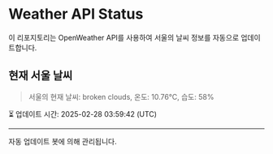 
# Weather API Status

이 리포지토리는 OpenWeather API를 사용하여 서울의 날씨 정보를 자동으로 업데이트합니다.

## 현재 서울 날씨
> 서울의 현재 날씨: broken clouds, 온도: 10.76°C, 습도: 58%

⏳ 업데이트 시간: 2025-02-28 03:59:42 (UTC)

---
자동 업데이트 봇에 의해 관리됩니다.
